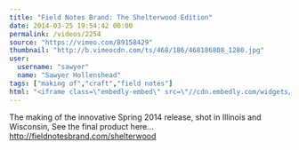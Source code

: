 ```yaml
---
title: "Field Notes Brand: The Shelterwood Edition"
date: 2014-03-25 19:54:42 00:00
permalink: /videos/2254
source: "https://vimeo.com/89158429"
thumbnail: "http://b.vimeocdn.com/ts/468/186/468186808_1280.jpg"
user:
  username: "sawyer"
  name: "Sawyer Hollenshead"
tags: ["making of","craft","field notes"]
html: "<iframe class=\"embedly-embed\" src=\"//cdn.embedly.com/widgets/media.html?src=http%3A%2F%2Fplayer.vimeo.com%2Fvideo%2F89158429&wmode=transparent&src_secure=1&url=http%3A%2F%2Fvimeo.com%2F89158429&image=http%3A%2F%2Fb.vimeocdn.com%2Fts%2F468%2F186%2F468186808_1280.jpg&key=daaebf4d9cdd46779200162d0ca86e20&type=text%2Fhtml&schema=vimeo\" width=\"1920\" height=\"810\" scrolling=\"no\" frameborder=\"0\" allowfullscreen></iframe>"
---
```


The making of the innovative Spring 2014 release, shot in Illinois and Wisconsin, See the final product here...
http://fieldnotesbrand.com/shelterwood